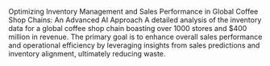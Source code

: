 Optimizing Inventory Management and Sales Performance in Global Coffee Shop Chains: An Advanced AI Approach
A detailed analysis of the inventory data for a global coffee shop chain boasting over 1000 stores and $400 million in revenue. The primary goal is to enhance overall sales performance and operational efficiency by leveraging insights from sales predictions and inventory alignment, ultimately reducing waste.
